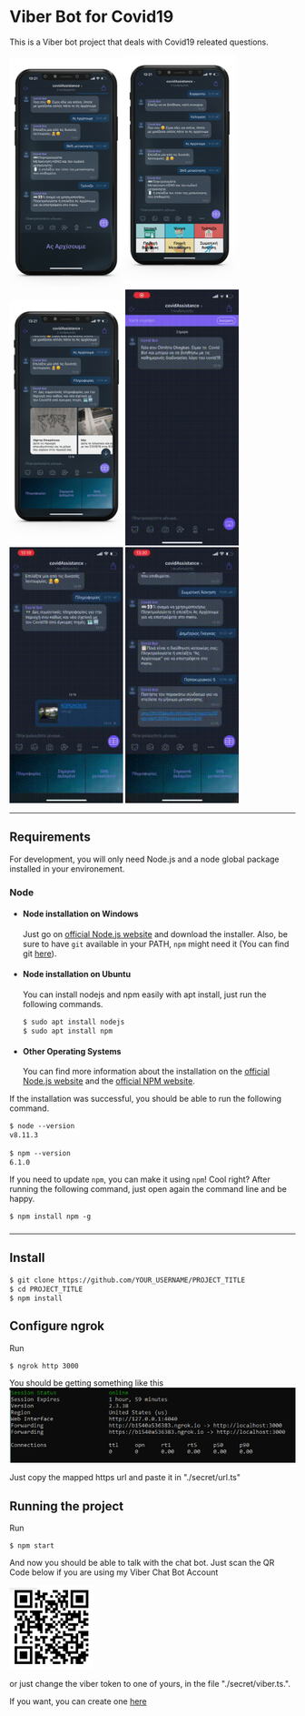 # Viber Bot for Covid19 

This is a Viber bot project that deals with Covid19 releated questions.

<img src="img/1.png" width="200"><img src="img/2.png" width="200"><img src="img/3.png" width="200">
<img src="img/reco1.gif" width="200"> <img src="img/reco2.gif" width="200"> <img src="img/reco3.gif" width="200">

---
## Requirements

For development, you will only need Node.js and a node global package installed in your environement.

### Node
- #### Node installation on Windows

  Just go on [official Node.js website](https://nodejs.org/) and download the installer.
Also, be sure to have `git` available in your PATH, `npm` might need it (You can find git [here](https://git-scm.com/)).

- #### Node installation on Ubuntu

  You can install nodejs and npm easily with apt install, just run the following commands.

      $ sudo apt install nodejs
      $ sudo apt install npm

- #### Other Operating Systems
  You can find more information about the installation on the [official Node.js website](https://nodejs.org/) and the [official NPM website](https://npmjs.org/).

If the installation was successful, you should be able to run the following command.

    $ node --version
    v8.11.3

    $ npm --version
    6.1.0

If you need to update `npm`, you can make it using `npm`! Cool right? After running the following command, just open again the command line and be happy.

    $ npm install npm -g

###


---

## Install

    $ git clone https://github.com/YOUR_USERNAME/PROJECT_TITLE
    $ cd PROJECT_TITLE
    $ npm install

## Configure ngrok

Run 

    $ ngrok http 3000
    
You should be getting something like this 
![ngrok](img/ngrok.png)

Just copy the mapped https url and paste it in "./secret/url.ts"

## Running the project
Run

    $ npm start

And now you should be able to talk with the chat bot. Just scan the QR Code below if you are using my Viber Chat Bot Account 

![ngrok](img/QRC.png)

or just change the viber token to one of yours, in the file "./secret/viber.ts.".

If you want, you can create one [here](https://partners.viber.com/login?returnUrl=%2Faccount%2Fcreate-bot-account)

